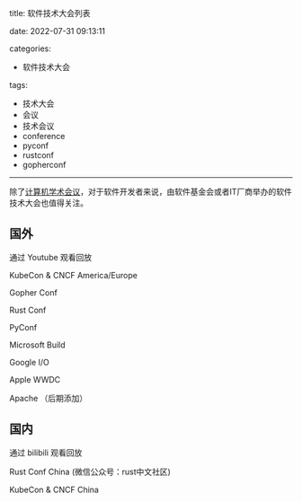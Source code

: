 title: 软件技术大会列表

date: 2022-07-31 09:13:11

categories:
- 软件技术大会

tags:
- 技术大会
- 会议
- 技术会议
- conference
- pyconf
- rustconf
- gopherconf

---

除了[计算机学术会议](http://ityuhui.github.io/categories/%E8%AE%A1%E7%AE%97%E6%9C%BA%E5%AD%A6%E6%9C%AF%E4%BC%9A%E8%AE%AE/)，对于软件开发者来说，由软件基金会或者IT厂商举办的软件技术大会也值得关注。

<!-- more -->

## 国外

通过 Youtube 观看回放

KubeCon & CNCF America/Europe

Gopher Conf

Rust Conf

PyConf

Microsoft Build

Google I/O

Apple WWDC

Apache （后期添加）
## 国内

通过 bilibili 观看回放

Rust Conf China (微信公众号：rust中文社区)

KubeCon & CNCF China


